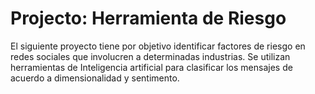# Projecto: Herramienta de Riesgo
El siguiente proyecto tiene por objetivo identificar factores de riesgo en redes sociales que involucren a determinadas industrias. Se utilizan herramientas de Inteligencia artificial para clasificar los mensajes de acuerdo a dimensionalidad y sentimento.

